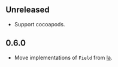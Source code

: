 ## Unreleased

- Support cocoapods.


## 0.6.0

- Move implementations of `Field` from [la][github-la].

[github-la]: https://github.com/mitsuse/la

